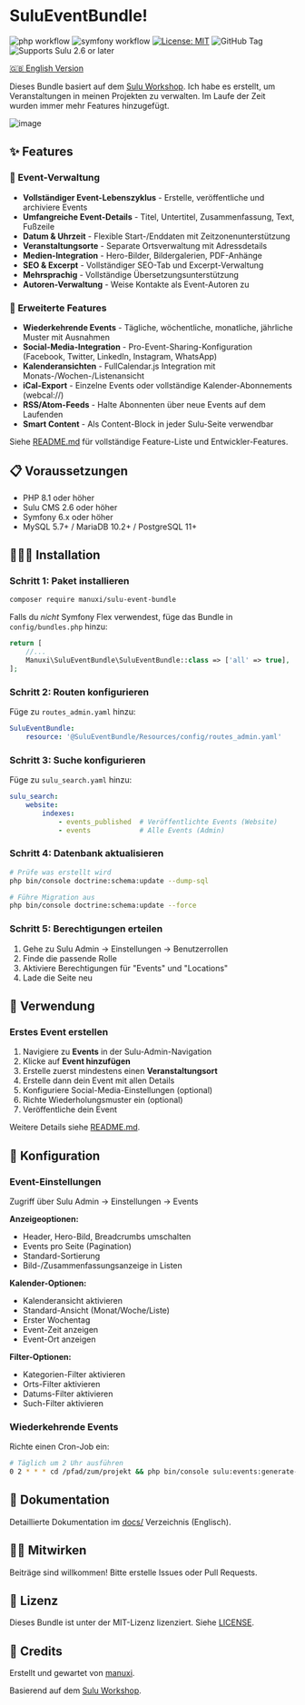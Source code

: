 # SuluEventBundle!
![php workflow](https://github.com/manuxi/SuluEventBundle/actions/workflows/php.yml/badge.svg)
![symfony workflow](https://github.com/manuxi/SuluEventBundle/actions/workflows/symfony.yml/badge.svg)
[![License: MIT](https://img.shields.io/badge/License-MIT-yellow.svg)](https://github.com/manuxi/SuluEventBundle/LICENSE)
![GitHub Tag](https://img.shields.io/github/v/tag/manuxi/SuluEventBundle)
![Supports Sulu 2.6 or later](https://img.shields.io/badge/%20Sulu->=2.6-0088cc?color=00b2df)

[🇬🇧 English Version](README.md)

Dieses Bundle basiert auf dem [Sulu Workshop](https://github.com/sulu/sulu-workshop).
Ich habe es erstellt, um Veranstaltungen in meinen Projekten zu verwalten. Im Laufe der Zeit wurden immer mehr Features hinzugefügt.

![image](https://github.com/user-attachments/assets/72b11ff1-dd25-458c-952c-c27ff22c7abf)

## ✨ Features

### 📅 Event-Verwaltung
- **Vollständiger Event-Lebenszyklus** - Erstelle, veröffentliche und archiviere Events
- **Umfangreiche Event-Details** - Titel, Untertitel, Zusammenfassung, Text, Fußzeile
- **Datum & Uhrzeit** - Flexible Start-/Enddaten mit Zeitzonenunterstützung
- **Veranstaltungsorte** - Separate Ortsverwaltung mit Adressdetails
- **Medien-Integration** - Hero-Bilder, Bildergalerien, PDF-Anhänge
- **SEO & Excerpt** - Vollständiger SEO-Tab und Excerpt-Verwaltung
- **Mehrsprachig** - Vollständige Übersetzungsunterstützung
- **Autoren-Verwaltung** - Weise Kontakte als Event-Autoren zu

### 🔄 Erweiterte Features
- **Wiederkehrende Events** - Tägliche, wöchentliche, monatliche, jährliche Muster mit Ausnahmen
- **Social-Media-Integration** - Pro-Event-Sharing-Konfiguration (Facebook, Twitter, LinkedIn, Instagram, WhatsApp)
- **Kalenderansichten** - FullCalendar.js Integration mit Monats-/Wochen-/Listenansicht
- **iCal-Export** - Einzelne Events oder vollständige Kalender-Abonnements (webcal://)
- **RSS/Atom-Feeds** - Halte Abonnenten über neue Events auf dem Laufenden
- **Smart Content** - Als Content-Block in jeder Sulu-Seite verwendbar

Siehe [README.md](README.md) für vollständige Feature-Liste und Entwickler-Features.

## 📋 Voraussetzungen

- PHP 8.1 oder höher
- Sulu CMS 2.6 oder höher
- Symfony 6.x oder höher
- MySQL 5.7+ / MariaDB 10.2+ / PostgreSQL 11+

## 👩🏻‍🏭 Installation

### Schritt 1: Paket installieren

```bash
composer require manuxi/sulu-event-bundle
```

Falls du *nicht* Symfony Flex verwendest, füge das Bundle in `config/bundles.php` hinzu:

```php
return [
    //...
    Manuxi\SuluEventBundle\SuluEventBundle::class => ['all' => true],
];
```

### Schritt 2: Routen konfigurieren

Füge zu `routes_admin.yaml` hinzu:

```yaml
SuluEventBundle:
    resource: '@SuluEventBundle/Resources/config/routes_admin.yaml'
```

### Schritt 3: Suche konfigurieren

Füge zu `sulu_search.yaml` hinzu:

```yaml
sulu_search:
    website:
        indexes:
            - events_published  # Veröffentlichte Events (Website)
            - events            # Alle Events (Admin)
```

### Schritt 4: Datenbank aktualisieren

```bash
# Prüfe was erstellt wird
php bin/console doctrine:schema:update --dump-sql

# Führe Migration aus
php bin/console doctrine:schema:update --force
```

### Schritt 5: Berechtigungen erteilen

1. Gehe zu Sulu Admin → Einstellungen → Benutzerrollen
2. Finde die passende Rolle
3. Aktiviere Berechtigungen für "Events" und "Locations"
4. Lade die Seite neu

## 🎣 Verwendung

### Erstes Event erstellen

1. Navigiere zu **Events** in der Sulu-Admin-Navigation
2. Klicke auf **Event hinzufügen**
3. Erstelle zuerst mindestens einen **Veranstaltungsort**
4. Erstelle dann dein Event mit allen Details
5. Konfiguriere Social-Media-Einstellungen (optional)
6. Richte Wiederholungsmuster ein (optional)
7. Veröffentliche dein Event

Weitere Details siehe [README.md](README.md).

## 🧶 Konfiguration

### Event-Einstellungen

Zugriff über Sulu Admin → Einstellungen → Events

**Anzeigeoptionen:**
- Header, Hero-Bild, Breadcrumbs umschalten
- Events pro Seite (Pagination)
- Standard-Sortierung
- Bild-/Zusammenfassungsanzeige in Listen

**Kalender-Optionen:**
- Kalenderansicht aktivieren
- Standard-Ansicht (Monat/Woche/Liste)
- Erster Wochentag
- Event-Zeit anzeigen
- Event-Ort anzeigen

**Filter-Optionen:**
- Kategorien-Filter aktivieren
- Orts-Filter aktivieren
- Datums-Filter aktivieren
- Such-Filter aktivieren

### Wiederkehrende Events

Richte einen Cron-Job ein:

```bash
# Täglich um 2 Uhr ausführen
0 2 * * * cd /pfad/zum/projekt && php bin/console sulu:events:generate-recurring --lookahead=90
```

## 📖 Dokumentation

Detaillierte Dokumentation im [docs/](docs/) Verzeichnis (Englisch).

## 👩‍🍳 Mitwirken

Beiträge sind willkommen! Bitte erstelle Issues oder Pull Requests.

## 📝 Lizenz

Dieses Bundle ist unter der MIT-Lizenz lizenziert. Siehe [LICENSE](LICENSE).

## 🎉 Credits

Erstellt und gewartet von [manuxi](https://github.com/manuxi).

Basierend auf dem [Sulu Workshop](https://github.com/sulu/sulu-workshop).
